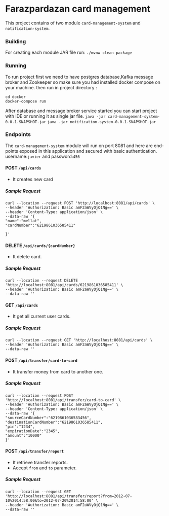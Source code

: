 # Farazpardazan card management
This project contains of two module `card-management-system` and `notification-system`.


### Building
For creating each module JAR file run:
``
  ./mvnw clean package
``

### Running
To run project first we need to have postgres database,Kafka message broker and Zookeeper so make sure you had
installed docker compose on your machine.
then run in project directory :
````
cd docker
docker-compose run
````

After database and message broker service started you can start project with IDE or running it as single jar file.
``
java -jar card-management-system-0.0.1-SNAPSHOT.jar
``
``
java -jar notification-system-0.0.1-SNAPSHOT.jar
``

### Endpoints
The `card-management-system` module will run on port 8081 and here are  end-points exposed in this application and secured with
basic authentication.
username:`javier` and password:`456`

#### POST `/api/cards`
* It creates new card

##### Sample Request
````
curl --location --request POST 'http://localhost:8081/api/cards' \
--header 'Authorization: Basic amF2aWVyOjQ1Ng==' \
--header 'Content-Type: application/json' \
--data-raw '{
"name":"mellat",
"cardNumber":"6219861036585411"

}'
````

#### DELETE `/api/cards/{cardNumber}`
* It delete card.

##### Sample Request
````
curl --location --request DELETE 'http://localhost:8081/api/cards/6219861036585411' \
--header 'Authorization: Basic amF2aWVyOjQ1Ng==' \
--data-raw ''
````

#### GET `/api/cards`
* It get all current user cards.

##### Sample Request
````
curl --location --request GET 'http://localhost:8081/api/cards' \
--header 'Authorization: Basic amF2aWVyOjQ1Ng==' \
--data-raw ''
````


#### POST `/api/transfer/card-to-card`
* It transfer money from card to another one.

##### Sample Request
````
curl --location --request POST 'http://localhost:8081/api/transfer/card-to-card' \
--header 'Authorization: Basic amF2aWVyOjQ1Ng==' \
--header 'Content-Type: application/json' \
--data-raw '{
"sourceCardNumber":"6219861036583456",
"destinationCardNumber":"6219861036585411",
"pin":"1234",
"expirationDate":"2345",
"amount":"10000"
}'
````

#### POST `/api/transfer/report`
* It retrieve transfer reports.
* Accept `from` and `to` parameter.

##### Sample Request
````
curl --location --request GET 'http://localhost:8081/api/transfer/report?from=2012-07-10%2014:58:00&to=2012-07-20%2014:58:00' \
--header 'Authorization: Basic amF2aWVyOjQ1Ng==' \
--data-raw ''
````








